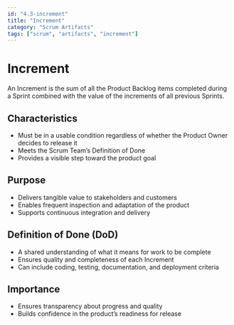 ```yaml
---
id: "4.3-increment"
title: "Increment"
category: "Scrum Artifacts"
tags: ["scrum", "artifacts", "increment"]
---
```


# Increment

An Increment is the sum of all the Product Backlog items completed during a Sprint combined with the value of the increments of all previous Sprints.

## Characteristics

- Must be in a usable condition regardless of whether the Product Owner decides to release it  
- Meets the Scrum Team’s Definition of Done  
- Provides a visible step toward the product goal  

## Purpose

- Delivers tangible value to stakeholders and customers  
- Enables frequent inspection and adaptation of the product  
- Supports continuous integration and delivery  

## Definition of Done (DoD)

- A shared understanding of what it means for work to be complete  
- Ensures quality and completeness of each Increment  
- Can include coding, testing, documentation, and deployment criteria  

## Importance

- Ensures transparency about progress and quality  
- Builds confidence in the product’s readiness for release  

